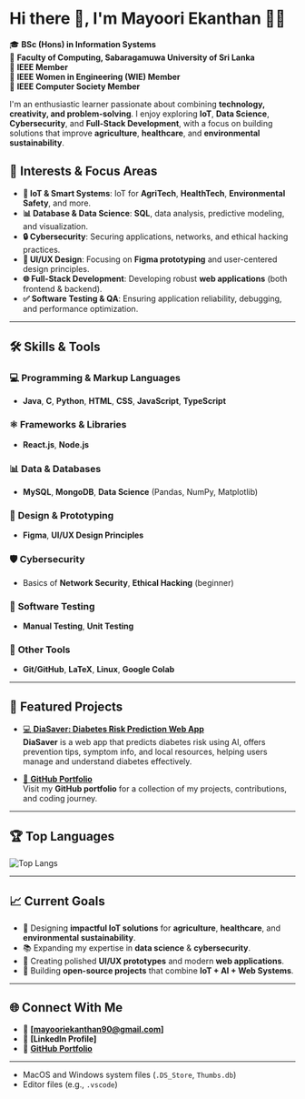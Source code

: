 # Hi there 👋, I'm Mayoori Ekanthan 👩‍💻

🎓 **BSc (Hons) in Information Systems**  
📍 **Faculty of Computing, Sabaragamuwa University of Sri Lanka**  
🌟 **IEEE Member**  
🌟 **IEEE Women in Engineering (WIE) Member**  
🌟 **IEEE Computer Society Member**

I'm an enthusiastic learner passionate about combining **technology, creativity, and problem-solving**. I enjoy exploring **IoT**, **Data Science**, **Cybersecurity**, and **Full-Stack Development**, with a focus on building solutions that improve **agriculture**, **healthcare**, and **environmental sustainability**.

## 🚀 Interests & Focus Areas

- **🌱 IoT & Smart Systems**: IoT for **AgriTech**, **HealthTech**, **Environmental Safety**, and more.
- **📊 Database & Data Science**: **SQL**, data analysis, predictive modeling, and visualization.
- **🔒 Cybersecurity**: Securing applications, networks, and ethical hacking practices.
- **🎨 UI/UX Design**: Focusing on **Figma prototyping** and user-centered design principles.
- **🌐 Full-Stack Development**: Developing robust **web applications** (both frontend & backend).
- **✅ Software Testing & QA**: Ensuring application reliability, debugging, and performance optimization.

---

## 🛠 Skills & Tools

### 💻 **Programming & Markup Languages**
- **Java**, **C**, **Python**, **HTML**, **CSS**, **JavaScript**, **TypeScript**

### ⚛ **Frameworks & Libraries**
- **React.js**, **Node.js**

### 📊 **Data & Databases**
- **MySQL**, **MongoDB**, **Data Science** (Pandas, NumPy, Matplotlib)

### 🎨 **Design & Prototyping**
- **Figma**, **UI/UX Design Principles**

### 🛡 **Cybersecurity**
- Basics of **Network Security**, **Ethical Hacking** (beginner)

### 🧪 **Software Testing**
- **Manual Testing**, **Unit Testing**

### 🔧 **Other Tools**
- **Git/GitHub**, **LaTeX**, **Linux**, **Google Colab**

---

## 📂 Featured Projects

- [💻 **DiaSaver: Diabetes Risk Prediction Web App**](https://github.com/your-username/diasaver)  
  **DiaSaver** is a web app that predicts diabetes risk using AI, offers prevention tips, symptom info, and local resources, helping users manage and understand diabetes effectively.

- [🚀 **GitHub Portfolio**](https://github.com/MayooriEkanthan)  
  Visit my **GitHub portfolio** for a collection of my projects, contributions, and coding journey.


---

## 🏆 Top Languages

![Top Langs](https://github-readme-stats.vercel.app/api/top-langs/?username=MayooriEkanthan&layout=compact&theme=tokyonight)

---

## 📈 Current Goals

- 🌟 Designing **impactful IoT solutions** for **agriculture**, **healthcare**, and **environmental sustainability**.
- 📚 Expanding my expertise in **data science** & **cybersecurity**.
- 🎨 Creating polished **UI/UX prototypes** and modern **web applications**.
- 🔭 Building **open-source projects** that combine **IoT + AI + Web Systems**.

---

## 🌐 Connect With Me

- 📩 **[mayooriekanthan90@gmail.com]**
- 💼 **[LinkedIn Profile]**
- 🐙 **[GitHub Portfolio](https://github.com/MayooriEkanthan)** 

---


- MacOS and Windows system files (`.DS_Store`, `Thumbs.db`)
- Editor files (e.g., `.vscode`)
